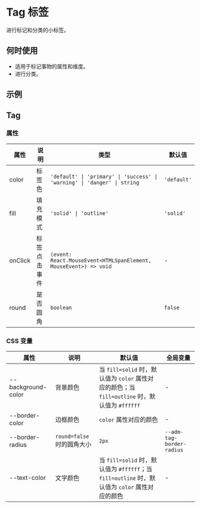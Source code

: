# Tag 标签

进行标记和分类的小标签。

## 何时使用

- 适用于标记事物的属性和维度。
- 进行分类。

## 示例

<code src="./demos/demo1.tsx"></code>

## Tag

### 属性

| 属性    | 说明         | 类型                                                                     | 默认值      |
| ------- | ------------ | ------------------------------------------------------------------------ | ----------- |
| color   | 标签色       | `'default' \| 'primary' \| 'success' \| 'warning' \| 'danger' \| string` | `'default'` |
| fill    | 填充模式     | `'solid' \| 'outline'`                                                   | `'solid'`   |
| onClick | 标签点击事件 | `(event: React.MouseEvent<HTMLSpanElement, MouseEvent>) => void`         | -           |
| round   | 是否圆角     | `boolean`                                                                | `false`     |

### CSS 变量

| 属性               | 说明                       | 默认值                                                                                        | 全局变量                  |
| ------------------ | -------------------------- | --------------------------------------------------------------------------------------------- | ------------------------- |
| --background-color | 背景颜色                   | 当 `fill=solid` 时，默认值为 `color` 属性对应的颜色；当 `fill=outline` 时，默认值为 `#ffffff` | -                         |
| --border-color     | 边框颜色                   | `color` 属性对应的颜色                                                                        | -                         |
| --border-radius    | `round=false` 时的圆角大小 | `2px`                                                                                         | `--adm-tag-border-radius` |
| --text-color       | 文字颜色                   | 当 `fill=solid` 时，默认值为 `#ffffff`；当 `fill=outline` 时，默认值为 `color` 属性对应的颜色 | -                         |
